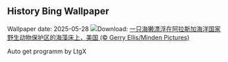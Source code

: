 ## History Bing Wallpaper
Wallpaper date: 2025-05-28
![](https://www.bing.com/th?id=OHR.KelpOtter_ZH-CN8297228161_UHD.jpg&w=1000)Download: [一只海獭漂浮在阿拉斯加海洋国家野生动物保护区的海藻床上，美国 (© Gerry Ellis/Minden Pictures)](https://www.bing.com/th?id=OHR.KelpOtter_ZH-CN8297228161_UHD.jpg)

Auto get programm by LtgX
